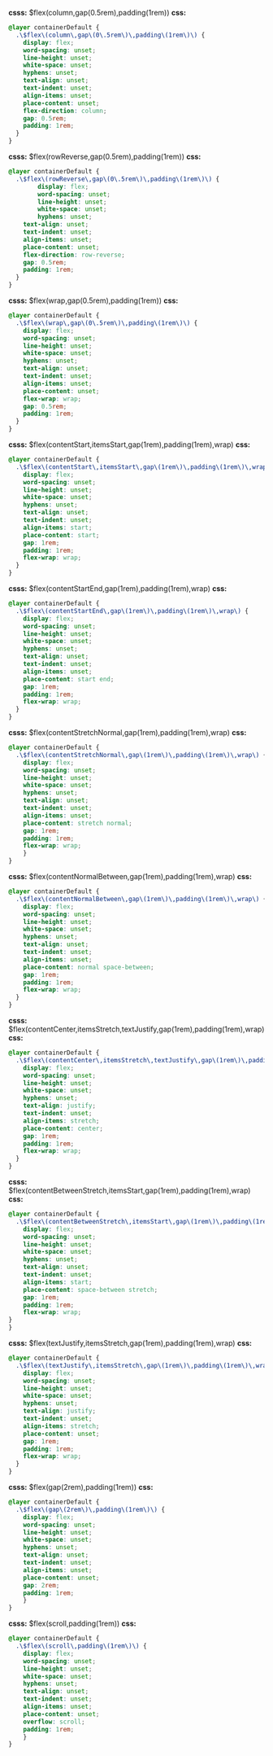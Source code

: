 **csss:** $flex(column,gap(0.5rem),padding(1rem))
**css:**
```css
@layer containerDefault {
  .\$flex\(column\,gap\(0\.5rem\)\,padding\(1rem\)\) {
    display: flex;
    word-spacing: unset;
    line-height: unset;
    white-space: unset;
    hyphens: unset;
    text-align: unset;
    text-indent: unset;
    align-items: unset;
    place-content: unset;
    flex-direction: column;
    gap: 0.5rem;
    padding: 1rem;
  }
}
```

**csss:** $flex(rowReverse,gap(0.5rem),padding(1rem))
**css:**
```css
@layer containerDefault {
  .\$flex\(rowReverse\,gap\(0\.5rem\)\,padding\(1rem\)\) {
        display: flex;
        word-spacing: unset;
        line-height: unset;
        white-space: unset;
        hyphens: unset;
    text-align: unset;
    text-indent: unset;
    align-items: unset;
    place-content: unset;
    flex-direction: row-reverse;
    gap: 0.5rem;
    padding: 1rem;
  }
}
```

**csss:** $flex(wrap,gap(0.5rem),padding(1rem))
**css:**
```css
@layer containerDefault {
  .\$flex\(wrap\,gap\(0\.5rem\)\,padding\(1rem\)\) {
    display: flex;
    word-spacing: unset;
    line-height: unset;
    white-space: unset;
    hyphens: unset;
    text-align: unset;
    text-indent: unset;
    align-items: unset;
    place-content: unset;
    flex-wrap: wrap;
    gap: 0.5rem;
    padding: 1rem;
  }
}
```

**csss:** $flex(contentStart,itemsStart,gap(1rem),padding(1rem),wrap)
**css:**
```css
@layer containerDefault {
  .\$flex\(contentStart\,itemsStart\,gap\(1rem\)\,padding\(1rem\)\,wrap\) {
    display: flex;
    word-spacing: unset;
    line-height: unset;
    white-space: unset;
    hyphens: unset;
    text-align: unset;
    text-indent: unset;
    align-items: start;
    place-content: start;
    gap: 1rem;
    padding: 1rem;
    flex-wrap: wrap;
  }
}
```



**csss:** $flex(contentStartEnd,gap(1rem),padding(1rem),wrap)
**css:**
```css
@layer containerDefault {
  .\$flex\(contentStartEnd\,gap\(1rem\)\,padding\(1rem\)\,wrap\) {
    display: flex;
    word-spacing: unset;
    line-height: unset;
    white-space: unset;
    hyphens: unset;
    text-align: unset;
    text-indent: unset;
    align-items: unset;
    place-content: start end;
    gap: 1rem;
    padding: 1rem;
    flex-wrap: wrap;
  }
}
```

**csss:** $flex(contentStretchNormal,gap(1rem),padding(1rem),wrap)
**css:**
```css
@layer containerDefault {
  .\$flex\(contentStretchNormal\,gap\(1rem\)\,padding\(1rem\)\,wrap\) {
    display: flex;
    word-spacing: unset;
    line-height: unset;
    white-space: unset;
    hyphens: unset;
    text-align: unset;
    text-indent: unset;
    align-items: unset;
    place-content: stretch normal;
    gap: 1rem;
    padding: 1rem;
    flex-wrap: wrap;
    }
}
```

**csss:** $flex(contentNormalBetween,gap(1rem),padding(1rem),wrap)
**css:**
```css
@layer containerDefault {
  .\$flex\(contentNormalBetween\,gap\(1rem\)\,padding\(1rem\)\,wrap\) {
    display: flex;
    word-spacing: unset;
    line-height: unset;
    white-space: unset;
    hyphens: unset;
    text-align: unset;
    text-indent: unset;
    align-items: unset;
    place-content: normal space-between;
    gap: 1rem;
    padding: 1rem;
    flex-wrap: wrap;
  }
}
```

**csss:** $flex(contentCenter,itemsStretch,textJustify,gap(1rem),padding(1rem),wrap)
**css:**
```css
@layer containerDefault {
  .\$flex\(contentCenter\,itemsStretch\,textJustify\,gap\(1rem\)\,padding\(1rem\)\,wrap\) {
    display: flex;
    word-spacing: unset;
    line-height: unset;
    white-space: unset;
    hyphens: unset;
    text-align: justify;
    text-indent: unset;
    align-items: stretch;
    place-content: center;
    gap: 1rem;
    padding: 1rem;
    flex-wrap: wrap;
  }
}
```

**csss:** $flex(contentBetweenStretch,itemsStart,gap(1rem),padding(1rem),wrap)
**css:**
```css
@layer containerDefault {
  .\$flex\(contentBetweenStretch\,itemsStart\,gap\(1rem\)\,padding\(1rem\)\,wrap\) {
    display: flex;
    word-spacing: unset;
    line-height: unset;
    white-space: unset;
    hyphens: unset;
    text-align: unset;
    text-indent: unset;
    align-items: start;
    place-content: space-between stretch;
    gap: 1rem;
    padding: 1rem;
    flex-wrap: wrap;
}
}
```

**csss:** $flex(textJustify,itemsStretch,gap(1rem),padding(1rem),wrap)
**css:**
```css
@layer containerDefault {
  .\$flex\(textJustify\,itemsStretch\,gap\(1rem\)\,padding\(1rem\)\,wrap\) {
    display: flex;
    word-spacing: unset;
    line-height: unset;
    white-space: unset;
    hyphens: unset;
    text-align: justify;
    text-indent: unset;
    align-items: stretch;
    place-content: unset;
    gap: 1rem;
    padding: 1rem;
    flex-wrap: wrap;
  }
}
```

**csss:** $flex(gap(2rem),padding(1rem))
**css:**
```css
@layer containerDefault {
  .\$flex\(gap\(2rem\)\,padding\(1rem\)\) {
    display: flex;
    word-spacing: unset;
    line-height: unset;
    white-space: unset;
    hyphens: unset;
    text-align: unset;
    text-indent: unset;
    align-items: unset;
    place-content: unset;
    gap: 2rem;
    padding: 1rem;
    }
}
```

**csss:** $flex(scroll,padding(1rem))
**css:**
```css
@layer containerDefault {
  .\$flex\(scroll\,padding\(1rem\)\) {
    display: flex;
    word-spacing: unset;
    line-height: unset;
    white-space: unset;
    hyphens: unset;
    text-align: unset;
    text-indent: unset;
    align-items: unset;
    place-content: unset;
    overflow: scroll;
    padding: 1rem;
    }
}
```